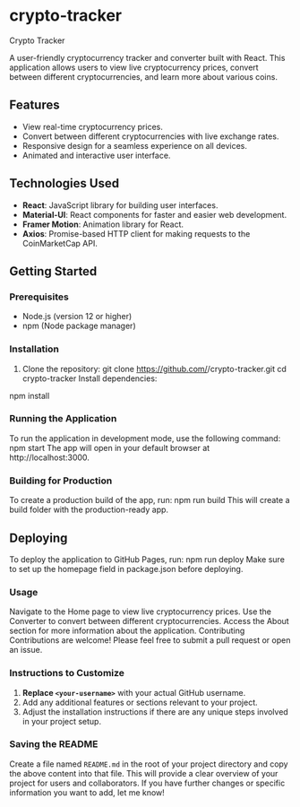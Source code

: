 # crypto-tracker

 Crypto Tracker

A user-friendly cryptocurrency tracker and converter built with React. This application allows users to view live cryptocurrency prices, convert between different cryptocurrencies, and learn more about various coins.

## Features

- View real-time cryptocurrency prices.
- Convert between different cryptocurrencies with live exchange rates.
- Responsive design for a seamless experience on all devices.
- Animated and interactive user interface.

## Technologies Used

- **React**: JavaScript library for building user interfaces.
- **Material-UI**: React components for faster and easier web development.
- **Framer Motion**: Animation library for React.
- **Axios**: Promise-based HTTP client for making requests to the CoinMarketCap API.

## Getting Started

### Prerequisites

- Node.js (version 12 or higher)
- npm (Node package manager)

### Installation

1. Clone the repository:
   git clone https://github.com/<your-username>/crypto-tracker.git
   cd crypto-tracker
Install dependencies:

npm install
### Running the Application
To run the application in development mode, use the following command:
npm start
The app will open in your default browser at http://localhost:3000.

### Building for Production
To create a production build of the app, run:
npm run build
This will create a build folder with the production-ready app.

## Deploying
To deploy the application to GitHub Pages, run:
npm run deploy
Make sure to set up the homepage field in package.json before deploying.

### Usage
Navigate to the Home page to view live cryptocurrency prices.
Use the Converter to convert between different cryptocurrencies.
Access the About section for more information about the application.
Contributing
Contributions are welcome! Please feel free to submit a pull request or open an issue.



### Instructions to Customize

1. **Replace `<your-username>`** with your actual GitHub username.
2. Add any additional features or sections relevant to your project.
3. Adjust the installation instructions if there are any unique steps involved in your project setup.

### Saving the README

Create a file named `README.md` in the root of your project directory and copy the above content into that file. This will provide a clear overview of your project for users and collaborators. If you have further changes or specific information you want to add, let me know!
